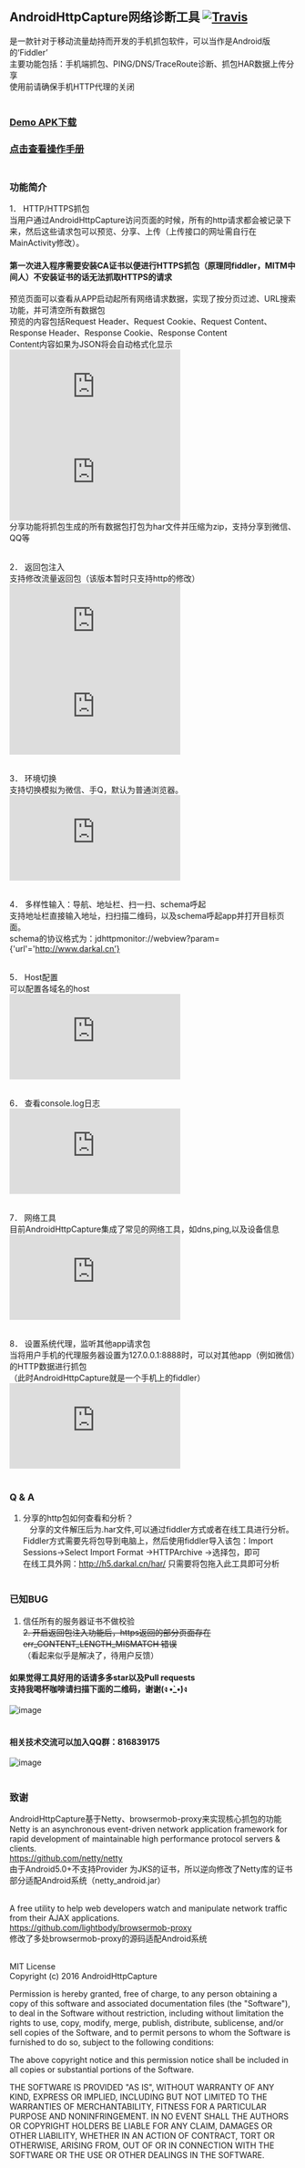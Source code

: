 ## AndroidHttpCapture网络诊断工具      [![Travis](https://img.shields.io/travis/rust-lang/rust.svg)](https://travis-ci.org/JZ-Darkal/AndroidHttpCapture)<br>
是一款针对于移动流量劫持而开发的手机抓包软件，可以当作是Android版的‘Fiddler’<br>
主要功能包括：手机端抓包、PING/DNS/TraceRoute诊断、抓包HAR数据上传分享<br>
使用前请确保手机HTTP代理的关闭<br><br>
### [Demo APK下载](http://h5.darkal.cn/har/demo.apk)<br>

### [点击查看操作手册](http://h5.darkal.cn/har/guide/widget.guide.html)<br><br>


### 功能简介
1． HTTP/HTTPS抓包<br>
当用户通过AndroidHttpCapture访问页面的时候，所有的http请求都会被记录下来，然后这些请求包可以预览、分享、上传（上传接口的网址需自行在MainActivity修改）。<br>
#### 第一次进入程序需要安装CA证书以便进行HTTPS抓包（原理同fiddler，MITM中间人）不安装证书的话无法抓取HTTPS的请求<br>
预览页面可以查看从APP启动起所有网络请求数据，实现了按分页过滤、URL搜索功能，并可清空所有数据包<br>
预览的内容包括Request Header、Request Cookie、Request Content、Response Header、Response Cookie、Response Content<br>
Content内容如果为JSON将会自动格式化显示<br>
![image](https://www.darkal.cn/imgd.php?src=/2016/09/WechatIMG77.jpeg&width=350) 
![image](https://www.darkal.cn/imgd.php?src=/2016/09/230686663947787928.jpg&width=350)<br>
分享功能将抓包生成的所有数据包打包为har文件并压缩为zip，支持分享到微信、QQ等<br><br>

2． 返回包注入<br>
支持修改流量返回包（该版本暂时只支持http的修改）<br>
![image](https://www.darkal.cn/imgd.php?src=/2016/09/WechatIMG180.jpeg&width=350)
![image](https://www.darkal.cn/imgd.php?src=/2016/09/WechatIMG181.jpeg&width=350)<br><br>

3． 环境切换<br>
支持切换模拟为微信、手Q，默认为普通浏览器。<br>
![image](https://www.darkal.cn/imgd.php?src=/2016/09/WechatIMG81.jpeg&width=350)<br><br>

4． 多样性输入：导航、地址栏、扫一扫、schema呼起<br>
支持地址栏直接输入地址，扫扫描二维码，以及schema呼起app并打开目标页面。<br>
schema的协议格式为：jdhttpmonitor://webview?param={'url'='http://www.darkal.cn'}<br><br>

5． Host配置<br>
可以配置各域名的host<br>
![image](https://www.darkal.cn/imgd.php?src=/2016/09/WechatIMG79.jpeg&width=350&t=1)<br><br>


6． 查看console.log日志<br>
![image](https://www.darkal.cn/imgd.php?src=/2016/09/WechatIMG82.jpeg&width=350)<br><br>


7． 网络工具<br>
目前AndroidHttpCapture集成了常见的网络工具，如dns,ping,以及设备信息<br>
![image](https://www.darkal.cn/imgd.php?src=/2016/09/621495078826.jpg&width=350)<br><br>

8． 设置系统代理，监听其他app请求包<br>
当将用户手机的代理服务器设置为127.0.0.1:8888时，可以对其他app（例如微信）的HTTP数据进行抓包<br>
（此时AndroidHttpCapture就是一个手机上的fiddler）<br>
![image](https://www.darkal.cn/imgd.php?src=/2016/09/WechatIMG80.jpeg&width=350)<br><br>

### Q & A<br>
1. 分享的http包如何查看和分析？<br>
    分享的文件解压后为.har文件,可以通过fiddler方式或者在线工具进行分析。<br>
    Fiddler方式需要先将包导到电脑上，然后使用fiddler导入该包：Import Sessions->Select Import Format ->HTTPArchive ->选择包，即可<br>
    在线工具外网：http://h5.darkal.cn/har/ 只需要将包拖入此工具即可分析<br><br>

### 已知BUG<br>
1. 信任所有的服务器证书不做校验<br>
~~2. 开启返回包注入功能后，https返回的部分页面存在 err_CONTENT_LENGTH_MISMATCH 错误<br>~~（看起来似乎是解决了，待用户反馈）

#### 如果觉得工具好用的话请多多star以及Pull requests<br>支持我喝杯咖啡请扫描下面的二维码，谢谢(ง •̀_•́)ง<br>
![image](http://h5.darkal.cn/har/guide/img/code.jpg)<br><br>

#### 相关技术交流可以加入QQ群：816839175<br>
![image](http://h5.darkal.cn/har/guide/img/qq.jpg)<br><br>

### 致谢<br>
AndroidHttpCapture基于Netty、browsermob-proxy来实现核心抓包的功能<br>
Netty is an asynchronous event-driven network application framework for rapid development of maintainable high performance protocol servers & clients.<br>
https://github.com/netty/netty<br>
由于Android5.0+不支持Provider 为JKS的证书，所以逆向修改了Netty库的证书部分适配Android系统（netty_android.jar）<br><br>

A free utility to help web developers watch and manipulate network traffic from their AJAX applications.<br>
https://github.com/lightbody/browsermob-proxy<br>
修改了多处browsermob-proxy的源码适配Android系统<br><br>

MIT License<br>
Copyright (c) 2016 AndroidHttpCapture

Permission is hereby granted, free of charge, to any person obtaining a copy
of this software and associated documentation files (the "Software"), to deal
in the Software without restriction, including without limitation the rights
to use, copy, modify, merge, publish, distribute, sublicense, and/or sell
copies of the Software, and to permit persons to whom the Software is
furnished to do so, subject to the following conditions:

The above copyright notice and this permission notice shall be included in all
copies or substantial portions of the Software.

THE SOFTWARE IS PROVIDED "AS IS", WITHOUT WARRANTY OF ANY KIND, EXPRESS OR
IMPLIED, INCLUDING BUT NOT LIMITED TO THE WARRANTIES OF MERCHANTABILITY,
FITNESS FOR A PARTICULAR PURPOSE AND NONINFRINGEMENT. IN NO EVENT SHALL THE
AUTHORS OR COPYRIGHT HOLDERS BE LIABLE FOR ANY CLAIM, DAMAGES OR OTHER
LIABILITY, WHETHER IN AN ACTION OF CONTRACT, TORT OR OTHERWISE, ARISING FROM,
OUT OF OR IN CONNECTION WITH THE SOFTWARE OR THE USE OR OTHER DEALINGS IN THE
SOFTWARE.
